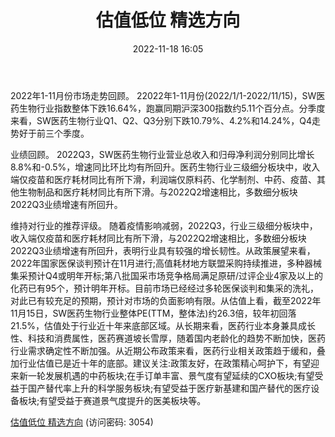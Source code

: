 ﻿---
title: 估值低位 精选方向
date: 2022-11-18 16:05
tags:
- 医药生物行业
updated: 
---

2022年1-11月份市场走势回顾。
22022年1-11月份(2022/1/1-2022/11/15)，SW医药生物行业指数整体下跌16.64%，跑赢同期沪深300指数约5.11个百分点。分季度来看，SW医药生物行业Q1、Q2、Q3分别下跌10.79%、4.2%和14.24%，Q4走势好于前三个季度。

业绩回顾。
2022Q3，SW医药生物行业营业总收入和归母净利润分别同比增长8.8%和-0.5%，增速同比环比均有所回升。医药生物行业三级细分板块中，收入端仅疫苗和医疗耗材同比有所下滑，利润端仅原料药、化学制剂、中药、疫苗、其他生物制品和医疗耗材同比有所下滑。与2022Q2增速相比，多数细分板块2022Q3业绩增速有所回升。
<!-- more -->
维持对行业的推荐评级。
随着疫情影响减弱，2022Q3，行业三级细分板块中，收入端仅疫苗和医疗耗材同比有所下滑，与2022Q2增速相比，多数细分板块2022Q3业绩增速有所回升，表明行业具有较强的增长韧性。从政策展望来看，2022年国家医保谈判预计在11月进行;高值耗材地方联盟采购持续推进，多种器械集采预计Q4或明年开标;第八批国采市场竞争格局满足原研/过评企业4家及以上的化药已有95个，预计明年开标。目前市场已经经过多轮医保谈判和集采的洗礼，对此已有较充足的预期，预计对市场的负面影响有限。从估值上看，截至2022年11月15日，SW医药生物行业整体PE(TTM，整体法)约26.3倍，较年初回落21.5%，估值处于行业近十年来底部区域。从长期来看，医药行业本身兼具成长性、科技和消费属性，医药赛道坡长雪厚，随着国内老龄化的趋势不断加快，医药行业需求确定性不断加强。从近期公布政策来看，医药行业相关政策趋于缓和，叠加行业估值已是近十年的底部。建议关注:政策友好，在政策精心呵护下，有望迎来新一轮发展机遇的中药板块;在手订单丰富、景气度有望延续的CXO板块;有望受益于国产替代率上升的科学服务板块;有望受益于医疗新基建和国产替代的医疗设备板块;有望受益于赛道景气度提升的医美板块等。

[估值低位 精选方向](https://url12.ctfile.com/f/3948612-727532152-824410?p=3054)
(访问密码: 3054)


